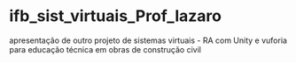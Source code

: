# ifb_sist_virtuais_Prof_lazaro
 apresentação de outro projeto de sistemas virtuais - RA com Unity e vuforia para educação técnica em obras de construção civil
